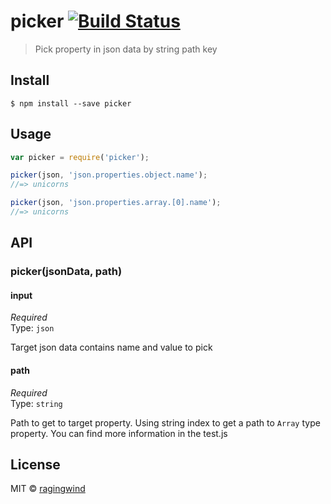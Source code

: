 # picker [![Build Status](https://travis-ci.org/ragingwind/picker.svg?branch=master)](https://travis-ci.org/ragingwind/picker)

> Pick property in json data by string path key


## Install

```
$ npm install --save picker
```


## Usage

```js
var picker = require('picker');

picker(json, 'json.properties.object.name');
//=> unicorns

picker(json, 'json.properties.array.[0].name');
//=> unicorns
```


## API

### picker(jsonData, path)

#### input

*Required*  
Type: `json`

Target json data contains name and value to pick

#### path

*Required*  
Type: `string`

Path to get to target property. Using string index to get a path to `Array` type property. You can find more information in the test.js

## License

MIT © [ragingwind](http://ragingwind.me)
